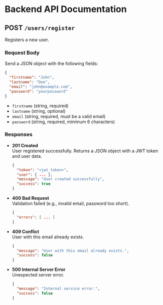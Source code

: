 # Backend API Documentation

## POST `/users/register`

Registers a new user.

### Request Body

Send a JSON object with the following fields:

```json
{
  "firstname": "John",
  "lastname": "Doe",
  "email": "john@example.com",
  "password": "yourpassword"
}
```

- `firstname` (string, required)
- `lastname` (string, optional)
- `email` (string, required, must be a valid email)
- `password` (string, required, minimum 6 characters)

### Responses

- **201 Created**  
  User registered successfully. Returns a JSON object with a JWT token and user data.
  ```json
  {
    "token": "<jwt_token>",
    "user": { ... },
    "message": "User created successfully",
    "success": true
  }
  ```

- **400 Bad Request**  
  Validation failed (e.g., invalid email, password too short).
  ```json
  {
    "errors": [ ... ]
  }
  ```

- **409 Conflict**  
  User with this email already exists.
  ```json
  {
    "message": "User with this email already exists.",
    "success": false
  }
  ```

- **500 Internal Server Error**  
  Unexpected server error.
  ```json
  {
    "message": "Internal service error.",
    "success": false
  }
  ```